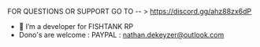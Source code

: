 FOR QUESTIONS OR SUPPORT GO TO -- > https://discord.gg/ahz88zx6dP

- 👀 I’m a developer for FISHTANK RP 
- Dono's are welcome : PAYPAL : nathan.dekeyzer@outlook.com 
